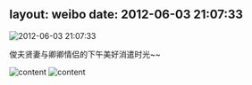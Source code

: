 layout: weibo
date: 2012-06-03 21:07:33
---
<meta name="referrer" content="no-referrer" />

<img src="/images/favicon.ico" style="float: left;"/>2012-06-03 21:07:33

俊夫贤妻与卿卿情侣的下午美好消遣时光~~

![content](http://fmn.rrfmn.com/fmn059/20120603/2050/large_9E0d_4fc000000946118c.jpg)
![content](http://fmn.rrimg.com/fmn062/20120603/2055/large_nYvx_653f000008f7118d.jpg)
